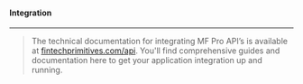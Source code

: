 #### Integration
---------------

> The technical documentation for integrating MF Pro API’s is available at [fintechprimitives.com/api](fintechprimitives.com/api). You'll find comprehensive guides and documentation here to get your application integration up and running.

